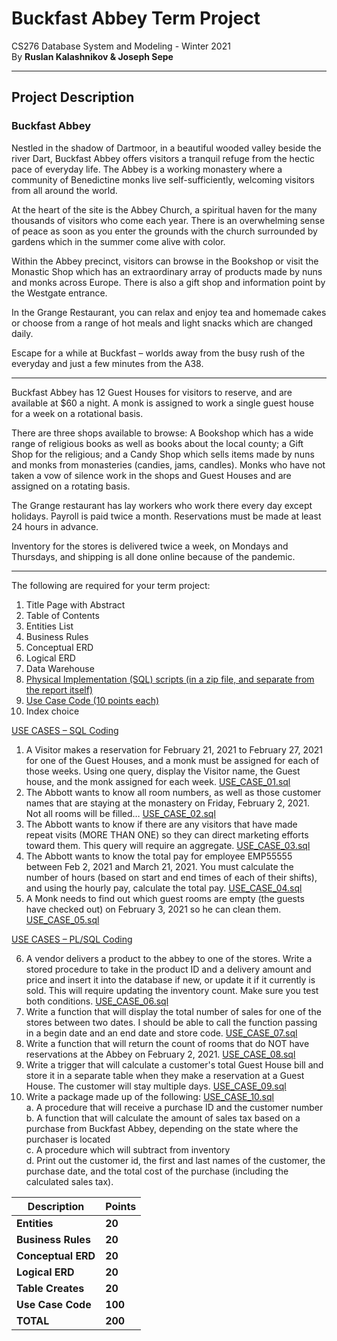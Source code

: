# Buckfast Abbey Term Project

CS276 Database System and Modeling - Winter 2021  
By **Ruslan Kalashnikov &amp; Joseph Sepe**

---

## Project Description

### Buckfast Abbey

Nestled in the shadow of Dartmoor, in a beautiful wooded valley beside the river Dart, Buckfast Abbey offers visitors a tranquil refuge from the hectic pace of everyday life. The Abbey is a working monastery where a community of Benedictine monks live self-sufficiently, welcoming visitors from all around the world.

At the heart of the site is the Abbey Church, a spiritual haven for the many thousands of visitors who come each year. There is an overwhelming sense of peace as soon as you enter the grounds with the church surrounded by gardens which in the summer come alive with color.

Within the Abbey precinct, visitors can browse in the Bookshop or visit the Monastic Shop which has an extraordinary array of products made by nuns and monks across Europe. There is also a gift shop and information point by the Westgate entrance.

In the Grange Restaurant, you can relax and enjoy tea and homemade cakes or choose from a range of hot meals and light snacks which are changed daily.

Escape for a while at Buckfast – worlds away from the busy rush of the everyday and just a few minutes from the A38.

---

Buckfast Abbey has 12 Guest Houses for visitors to reserve, and are available at $60 a night. A monk is assigned to work a single guest house for a week on a rotational basis.

There are three shops available to browse: A Bookshop which has a wide range of religious books as well as books about the local county; a Gift Shop for the religious; and a Candy Shop which sells items made by nuns and monks from monasteries (candies, jams, candles). Monks who have not taken a vow of silence work in the shops and Guest Houses and are assigned on a rotating basis.

The Grange restaurant has lay workers who work there every day except holidays. Payroll is paid twice a month. Reservations must be made at least 24 hours in advance.

Inventory for the stores is delivered twice a week, on Mondays and Thursdays, and shipping is all done online because of the pandemic.

---

The following are required for your term project:

1. Title Page with Abstract
2. Table of Contents
3. Entities List
4. Business Rules
5. Conceptual ERD
6. Logical ERD
7. Data Warehouse
8. [Physical Implementation (SQL) scripts (in a zip file, and separate from the report itself)](https://github.com/sepej/CS276_Term_Project/blob/main/PHYS_DESIGN.sql)
9. [Use Case Code (10 points each)](https://github.com/sepej/CS276_Term_Project/tree/main/Use%20Case%20Code)
10. Index choice

[USE CASES – SQL Coding](https://github.com/sepej/CS276_Term_Project/tree/main/Use%20Case%20Code)

1. A Visitor makes a reservation for February 21, 2021 to February 27, 2021 for one of the Guest Houses, and a monk must be assigned for each of those weeks. Using one query, display the Visitor name, the Guest house, and the monk assigned for each week. [USE_CASE_01.sql](https://github.com/sepej/CS276_Term_Project/blob/main/Use%20Case%20Code/USE_CASE_01.sql)
2. The Abbott wants to know all room numbers, as well as those customer names that are staying at the monastery on Friday, February 2, 2021. Not all rooms will be filled… [USE_CASE_02.sql](https://github.com/sepej/CS276_Term_Project/blob/main/Use%20Case%20Code/USE_CASE_02.sql)
3. The Abbott wants to know if there are any visitors that have made repeat visits (MORE THAN ONE) so they can direct marketing efforts toward them. This query will require an aggregate. [USE_CASE_03.sql](https://github.com/sepej/CS276_Term_Project/blob/main/Use%20Case%20Code/USE_CASE_03.sql)
4. The Abbott wants to know the total pay for employee EMP55555 between Feb 2, 2021 and March 21, 2021. You must calculate the number of hours (based on start and end times of each of their shifts), and using the hourly pay, calculate the total pay. [USE_CASE_04.sql](https://github.com/sepej/CS276_Term_Project/blob/main/Use%20Case%20Code/USE_CASE_04.sql)
5. A Monk needs to find out which guest rooms are empty (the guests have checked out) on February 3, 2021 so he can clean them. [USE_CASE_05.sql](https://github.com/sepej/CS276_Term_Project/blob/main/Use%20Case%20Code/USE_CASE_05.sql)

[USE CASES – PL/SQL Coding](https://github.com/sepej/CS276_Term_Project/tree/main/Use%20Case%20Code)

6. A vendor delivers a product to the abbey to one of the stores. Write a stored procedure to take in the product ID and a delivery amount and price and insert it into the database if new, or update it if it currently is sold. This will require updating the inventory count. Make sure you test both conditions. [USE_CASE_06.sql](https://github.com/sepej/CS276_Term_Project/blob/main/Use%20Case%20Code/USE_CASE_06.sql)
7. Write a function that will display the total number of sales for one of the stores between two dates. I should be able to call the function passing in a begin date and an end date and store code. [USE_CASE_07.sql](https://github.com/sepej/CS276_Term_Project/blob/main/Use%20Case%20Code/USE_CASE_07.sql)
8. Write a function that will return the count of rooms that do NOT have reservations at the Abbey on February 2, 2021. [USE_CASE_08.sql](https://github.com/sepej/CS276_Term_Project/blob/main/Use%20Case%20Code/USE_CASE_08.sql)
9. Write a trigger that will calculate a customer&#39;s total Guest House bill and store it in a separate table when they make a reservation at a Guest House. The customer will stay multiple days. [USE_CASE_09.sql](https://github.com/sepej/CS276_Term_Project/blob/main/Use%20Case%20Code/USE_CASE_09.sql)
10. Write a package made up of the following: [USE_CASE_10.sql](https://github.com/sepej/CS276_Term_Project/blob/main/Use%20Case%20Code/USE_CASE_10.sql)  
  a. A procedure that will receive a purchase ID and the customer number  
  b. A function that will calculate the amount of sales tax based on a purchase from Buckfast Abbey, depending on the state where the purchaser is located  
  c. A procedure which will subtract from inventory  
  d. Print out the customer id, the first and last names of the customer, the purchase date, and the total cost of the purchase (including the calculated sales tax).

| **Description** | **Points** |
| --- | --- |
| **Entities** | **20** |
| **Business Rules** | **20** |
| **Conceptual ERD** | **20** |
| **Logical ERD** | **20** |
| **Table Creates** | **20** |
| **Use Case Code** | **100** |
| **TOTAL** | **200** |
